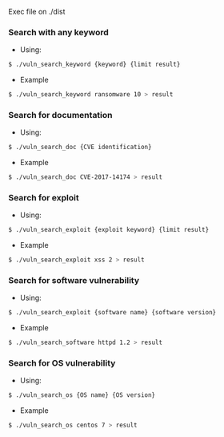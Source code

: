 Exec file on ./dist

### Search with any keyword
* Using:
```bash
$ ./vuln_search_keyword {keyword} {limit result}
```
* Example
```bash
$ ./vuln_search_keyword ransomware 10 > result
```

### Search for documentation

* Using:
```bash
$ ./vuln_search_doc {CVE identification}
```
* Example
```bash
$ ./vuln_search_doc CVE-2017-14174 > result
```

### Search for exploit

* Using:
```bash
$ ./vuln_search_exploit {exploit keyword} {limit result}
```
* Example
```bash
$ ./vuln_search_exploit xss 2 > result
```

### Search for software vulnerability

* Using:
```bash
$ ./vuln_search_exploit {software name} {software version}
```
* Example
```bash
$ ./vuln_search_software httpd 1.2 > result
```

### Search for OS vulnerability

* Using:
```bash
$ ./vuln_search_os {OS name} {OS version}
```
* Example
```bash
$ ./vuln_search_os centos 7 > result
```